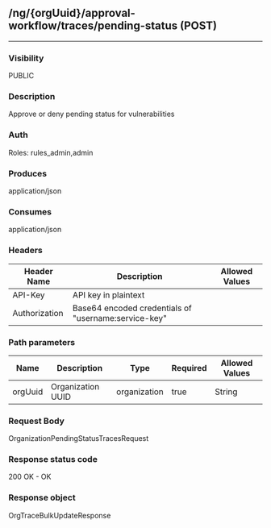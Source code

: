 ## /ng/{orgUuid}/approval-workflow/traces/pending-status (POST)
---
### Visibility
PUBLIC
### Description
Approve or deny pending status for vulnerabilities
### Auth
Roles: rules_admin,admin
### Produces
application/json
### Consumes
application/json
### Headers
| Header Name | Description | Allowed Values |
| ----------- | ----------- | ----------- |
| API-Key | API key in plaintext |  |
| Authorization | Base64 encoded credentials of &quot;username:service-key&quot; |  |
### Path parameters
| Name | Description | Type | Required | Allowed Values |
| ----------- | ----------- | ----------- | ----------- | ----------- |
| orgUuid | Organization UUID | organization | true | String |
### Request Body
OrganizationPendingStatusTracesRequest
### Response status code
200 OK - OK
### Response object
OrgTraceBulkUpdateResponse
